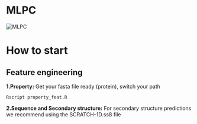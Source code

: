 # MLPC
![MLPC](https://github.com/user-attachments/assets/e8df222e-a3e8-4651-ae30-a3bdd76b0ae3)

# How to start
## Feature engineering
**1.Property:**
Get your fasta file ready (protein), switch your path
```
Rscript property_feat.R
```
**2.Sequence and Secondary structure:**
For secondary structure predictions we recommend using the SCRATCH-1D.ss8 file
```
```


